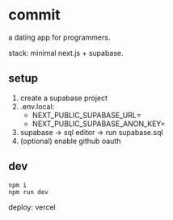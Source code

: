 # commit

a dating app for programmers.

stack: minimal next.js + supabase.

## setup

1. create a supabase project
2. .env.local:
   - NEXT_PUBLIC_SUPABASE_URL=
   - NEXT_PUBLIC_SUPABASE_ANON_KEY=
3. supabase → sql editor → run supabase.sql
4. (optional) enable github oauth

## dev

```
npm i
npm run dev
```

deploy: vercel

